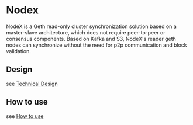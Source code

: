 # Nodex
NodeX is a Geth read-only cluster synchronization solution based on a master-slave architecture, which does not require peer-to-peer or consensus components.
Based on Kafka and S3, NodeX's reader geth nodes can synchronize without the need for p2p communication and block validation.
## Design
see [Technical Design](doc/Technical%20Design.md)

## How to use 
see [How to use](doc/How%20to%20use.md)


